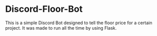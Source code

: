 # Discord-Floor-Bot

This is a simple Discord Bot designed to tell the floor price for a certain project. It was made to run all the time by using Flask.
